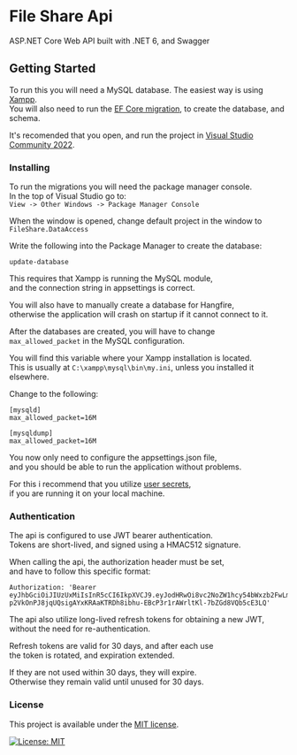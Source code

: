 # File Share Api
ASP&#46;NET Core Web API built with .NET 6, and Swagger

## Getting Started

To run this you will need a MySQL database. The easiest way is using [Xampp](https://www.apachefriends.org/).\
You will also need to run the [EF Core migration](https://docs.microsoft.com/en-us/ef/core/managing-schemas/migrations/?tabs=dotnet-core-cli), to create the database, and schema.

It's recomended that you open, and run the project in [Visual Studio Community 2022](https://visualstudio.microsoft.com/vs/).

### Installing

To run the migrations you will need the package manager console.\
In the top of Visual Studio go to:\
`View -> Other Windows -> Package Manager Console`

When the window is opened, change default project in the window  to `FileShare.DataAccess`

Write the following into the Package Manager to create the database:
```
update-database
```
This requires that Xampp is running the MySQL module,\
and the connection string in appsettings is correct.

You will also have to manually create a database for Hangfire,\
otherwise the application will crash on startup if it cannot connect to it.

After the databases are created, you will have to change\
`max_allowed_packet` in the MySQL configuration.

You will find this variable where your Xampp installation is located.\
This is usually at `C:\xampp\mysql\bin\my.ini`, unless you installed it elsewhere.

Change to the following:
```
[mysqld]
max_allowed_packet=16M

[mysqldump]
max_allowed_packet=16M
```

You now only need to configure the appsettings.json file,\
and you should be able to run the application without problems.

For this i recommend that you utilize [user secrets](https://docs.microsoft.com/en-us/aspnet/core/security/app-secrets?view=aspnetcore-6.0&tabs=windows),\
if you are running it on your local machine.

### Authentication

The api is configured to use JWT bearer authentication.\
Tokens are short-lived, and signed using a HMAC512 signature.

When calling the api, the authorization header must be set,\
and have to follow this specific format:
```
Authorization: 'Bearer eyJhbGciOiJIUzUxMiIsInR5cCI6IkpXVCJ9.eyJodHRwOi8vc2NoZW1hcy54bWxzb2FwLm9yZy93cy8yMDA1LzA1L2lkZW50aXR5L2NsYWltcy9uYW1lIjoiU3VwZXJtYW4iLCJqdGkiOiJiNmQ2MTYxZi0zNzJlLTQ2MWUtOWZiNi1iMWM0YWFkZGUwYjQiLCJodHRwOi8vc2NoZW1hcy5taWNyb3NvZnQuY29tL3dzLzIwMDgvMDYvaWRlbnRpdHkvY2xhaW1zL3JvbGUiOiJVc2VyIiwiZXhwIjoxNjYwMTU4MjM2fQ.djvSea7mS10zVF2JYq5I-p2VkOnPJ8jqUQsigAYxKRAaKTRDh8ibhu-EBcP3r1rAWrltKl-7bZGd8VQb5cE3LQ'
```

The api also utilize long-lived refresh tokens for obtaining a new JWT,\
without the need for re-authentication.

Refresh tokens are valid for 30 days, and after each use\
the token is rotated, and expiration extended.

If they are not used within 30 days, they will expire.\
Otherwise they remain valid until unused for 30 days.

### License
This project is available under the [MIT license](https://github.com/ToxicK1dd/FileShare/blob/master/LICENSE).

[![License: MIT](https://img.shields.io/badge/License-MIT-green.svg)](https://github.com/ToxicK1dd/FileShare/blob/master/LICENSE)